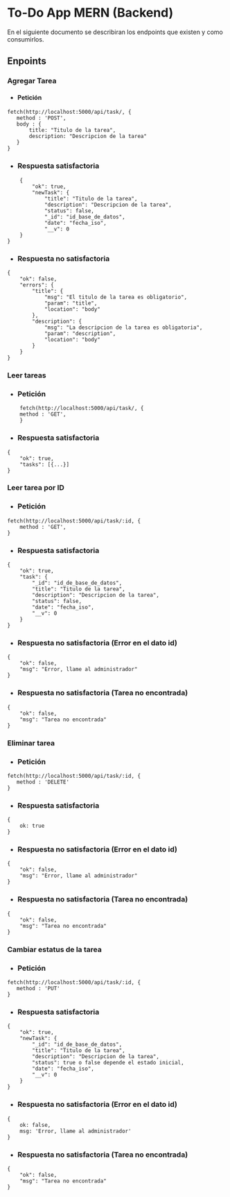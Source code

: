 # To-Do App MERN (Backend)

En el siguiente documento se describiran los endpoints que existen y como consumirlos.

## Enpoints

### Agregar Tarea 
- #### Petición
 ```
fetch(http://localhost:5000/api/task/, {
    method : 'POST',
    body : {
        title: "Titulo de la tarea",
        description: "Descripcion de la tarea"
    }
}
```
- ### Respuesta satisfactoria
```
    {
        "ok": true,
        "newTask": {
            "title": "Titulo de la tarea",
            "description": "Descripcion de la tarea",
            "status": false,
            "_id": "id_base_de_datos",
            "date": "fecha_iso",
            "__v": 0
    }
}
```
- ### Respuesta no satisfactoria
```
{
    "ok": false,
    "errors": {
        "title": {
            "msg": "El titulo de la tarea es obligatorio",
            "param": "title",
            "location": "body"
        },
        "description": {
            "msg": "La descripcion de la tarea es obligatoria",
            "param": "description",
            "location": "body"
        }
    }
}
```
### Leer tareas

- ### Petición
```
    fetch(http://localhost:5000/api/task/, {
    method : 'GET',
    }
```

- ### Respuesta satisfactoria
```
{
    "ok": true,
    "tasks": [{...}]
}
```

### Leer tarea por ID

- ### Petición
```
fetch(http://localhost:5000/api/task/:id, {
    method : 'GET',
}
```
- ### Respuesta satisfactoria
```
{
    "ok": true,
    "task": {
        "_id": "id_de_base_de_datos",
        "title": "Titulo de la tarea",
        "description": "Descripcion de la tarea",
        "status": false,
        "date": "fecha_iso",
        "__v": 0
    }
}
```

- ### Respuesta no satisfactoria (Error en el dato id)
```
{
    "ok": false,
    "msg": "Error, llame al administrador"
}
```
- ### Respuesta no satisfactoria (Tarea no encontrada)
```
{
    "ok": false,
    "msg": "Tarea no encontrada"
}
```

### Eliminar tarea
- ### Petición
```
fetch(http://localhost:5000/api/task/:id, {
   method : 'DELETE'
}
```

- ### Respuesta satisfactoria
```
{
    ok: true
}
```

- ### Respuesta no satisfactoria (Error en el dato id)
```
{
    "ok": false,
    "msg": "Error, llame al administrador"
}
```

- ### Respuesta no satisfactoria (Tarea no encontrada)
```
{
    "ok": false,
    "msg": "Tarea no encontrada"
}
```

### Cambiar estatus de la tarea

- ### Petición
```
fetch(http://localhost:5000/api/task/:id, {
   method : 'PUT'
}
```

- ### Respuesta satisfactoria
```
{
    "ok": true,
    "newTask": {
        "_id": "id_de_base_de_datos",
        "title": "Titulo de la tarea",
        "description": "Descripcion de la tarea",
        "status": true o false depende el estado inicial,
        "date": "fecha_iso",
        "__v": 0
    }
}
```

- ### Respuesta no satisfactoria (Error en el dato id)
```
{
    ok: false,
    msg: 'Error, llame al administrador'
}
```

- ### Respuesta no satisfactoria (Tarea no encontrada)
```
{
    "ok": false,
    "msg": "Tarea no encontrada"
}
```